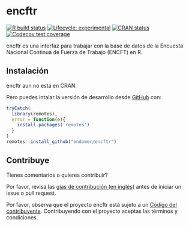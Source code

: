 
<!-- README.md is generated from README.Rmd. Please edit that file -->

# encftr

<!-- badges: start -->

[![R build
status](https://github.com/endomer/encftr/workflows/R-CMD-check/badge.svg)](https://github.com/endomer/encftr/actions)
[![Lifecycle:
experimental](https://img.shields.io/badge/lifecycle-experimental-orange.svg)](https://www.tidyverse.org/lifecycle/#experimental)
[![CRAN
status](https://www.r-pkg.org/badges/version/encftr)](https://CRAN.R-project.org/package=encftr)
[![Codecov test
coverage](https://codecov.io/gh/endomer/encftr/branch/master/graph/badge.svg)](https://codecov.io/gh/endomer/encftr?branch=master)
<!-- badges: end -->

encftr es una interfaz para trabajar con la base de datos de la Encuesta
Nacional Continua de Fuerza de Trabajo (ENCFT) en R.

## Instalación

encftr aun no está en CRAN.

<!-- You can install the released version of encftr from [CRAN](https://CRAN.R-project.org) with: -->
<!-- ``` r -->
<!-- install.packages("encftr") -->
<!-- ``` -->

Pero puedes intalar la versión de desarrollo desde
[GitHub](https://github.com/) con:

``` r
tryCatch(
  library(remotes),
  error = function(e){
    install.packages('remotes')
  }
)
remotes::install_github("endomer/encftr")
```

## Contribuye

Tienes comentarios o quieres contribuir?

Por favor, revisa las [gias de contribución (en
inglés)](https://endomer.github.io/encftr/CONTRIBUTING.html) antes de
iniciar un issue o pull request.

Por favor, observa que el proyecto encftr está sujeto a un [Código del
contribuyente](https://contributor-covenant.org/es/version/2/0/CODE_OF_CONDUCT.html).
Contribuyendo con el proyecto aceptas las términos y condiciones.
